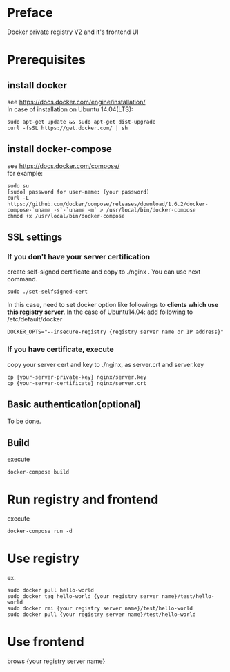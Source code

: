 # Preface
  Docker private registry V2 and it's frontend UI

# Prerequisites
## install docker
see https://docs.docker.com/engine/installation/   
In case of installation on Ubuntu 14.04(LTS):  
```shell
sudo apt-get update && sudo apt-get dist-upgrade
curl -fsSL https://get.docker.com/ | sh
```

## install docker-compose
see https://docs.docker.com/compose/  
for example:
```shell
sudo su
[sudo] password for user-name: (your password)
curl -L https://github.com/docker/compose/releases/download/1.6.2/docker-compose-`uname -s`-`uname -m` > /usr/local/bin/docker-compose
chmod +x /usr/local/bin/docker-compose
```

## SSL settings

### If you don't have your server certification
create self-signed certificate and copy to ./nginx . You can use next command.

```
sudo ./set-selfsigned-cert
```

In this case, need to set docker option like followings to **clients which use this registry server**.
In the case of Ubuntu14.04: add following to /etc/default/docker

```
DOCKER_OPTS="--insecure-registry {registry server name or IP address}"
```

### If you have certificate, execute
copy your server cert and key to ./nginx, as server.crt and server.key
```
cp {your-server-private-key} nginx/server.key
cp {your-server-certificate} nginx/server.crt
```

## Basic authentication(optional)
To be done.

## Build 
execute

```
docker-compose build
```

# Run registry and frontend
execute

```
docker-compose run -d 
```

# Use registry
ex.

```
sudo docker pull hello-world
sudo docker tag hello-world {your registry server name}/test/hello-world
sudo docker rmi {your registry server name}/test/hello-world
sudo docker pull {your registry server name}/test/hello-world
```

# Use frontend

brows {your registry server name}

